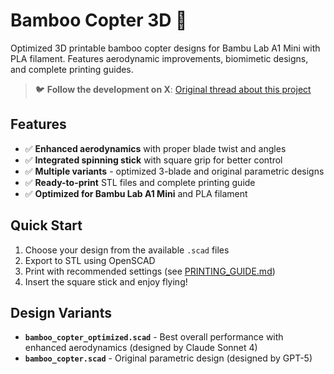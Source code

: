 # Bamboo Copter 3D 🚁

Optimized 3D printable bamboo copter designs for Bambu Lab A1 Mini with PLA filament. Features aerodynamic improvements, biomimetic designs, and complete printing guides.

> 🐦 **Follow the development on X**: [Original thread about this project](https://x.com/DmitrySamoylenk/status/1954086913431769478)

## Features
- ✅ **Enhanced aerodynamics** with proper blade twist and angles
- ✅ **Integrated spinning stick** with square grip for better control
- ✅ **Multiple variants** - optimized 3-blade and original parametric designs
- ✅ **Ready-to-print** STL files and complete printing guide
- ✅ **Optimized for Bambu Lab A1 Mini** and PLA filament

## Quick Start
1. Choose your design from the available `.scad` files
2. Export to STL using OpenSCAD
3. Print with recommended settings (see [PRINTING_GUIDE.md](PRINTING_GUIDE.md))
4. Insert the square stick and enjoy flying! 

## Design Variants
- **`bamboo_copter_optimized.scad`** - Best overall performance with enhanced aerodynamics (designed by Claude Sonnet 4)
- **`bamboo_copter.scad`** - Original parametric design (designed by GPT-5)
